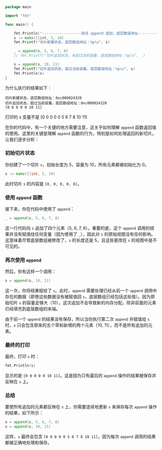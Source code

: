 ```go
package main

import "fmt"

func main() {

	fmt.Println("------------------测试 append 追加，底层数组地址-------------------")
	s := make([]int, 5, 10)
	fmt.Printf("切片新建状态，底层数组地址：%p\n", s)

	_ = append(s, 5, 6, 7, 8)
	// fmt.Printf("切片追加状态，未超过当前容量，底层数组地址：%p\n", _)

	s = append(s, 10, 11)
	fmt.Printf("切片追加状态，超过当前容量，底层数组地址：%p\n", s)
	fmt.Println(s)
}
```

为什么执行的结果如下：

```shell
切片新建状态，底层数组地址：0xc000024320
切片追加状态，超过当前容量，底层数组地址：0xc000024320
[0 0 0 0 0 10 11]
```

打印的 s 变量不是 [0 0 0 0 0 5 6 7 8 10 11]

在你的代码中，有一个关键的地方需要注意，这关乎如何理解 `append` 函数返回值的使用。这里的关键是理解 `append` 函数的行为，特别是如何处理返回的新切片。让我们逐步分析：

### 初始切片状态

你创建了一个切片 `s`，初始长度为 5，容量为 10，所有元素都被初始化为 0。

```go
s := make([]int, 5, 10)
```

此时切片 `s` 的内容是 `[0, 0, 0, 0, 0]`。

### 使用 `append` 函数

接下来，你在代码中使用了 `append`：

```go
_ = append(s, 5, 6, 7, 8)
```

这一行代码向 `s` 追加了四个元素（5, 6, 7, 8）。重要的是，这个 `append` 调用的结果并没有赋值给任何变量（因为使用了 `_`），因此对 `s` 的原始视图没有任何影响。这意味着尽管底层数组被修改了，`s` 的长度还是 5，且这些更改在 `s` 的视图中是不可见的。

### 再次使用 `append`

然后，你有这样一个调用：

```go
s = append(s, 10, 11)
```

这一次，你将结果赋给了 `s`。此时，`append` 需要处理已经从前一个 `append` 调用中存在的数据（即使这些数据没有被赋值回 `s`，底层数组已经包括这些值）。因为原始切片 `s` 的容量足够大（10），这次追加不会导致新的内存分配，除非前面的元素已经填充到底层数组的末端。

由于前一个 `append` 的结果没有保存，所以当你执行第二次 `append` 并赋值给 `s` 时，`s` 只会包含原来的五个零和新增的两个元素（10, 11），而不是所有追加的元素。

### 最终的打印

最终，打印 `s` 时：

```go
fmt.Println(s)
```

显示的是 `[0 0 0 0 0 10 11]`。这是因为只有最后的 `append` 操作的结果被保存并反映在 `s` 上。

### 总结

要使所有追加的元素都反映在 `s` 上，你需要连续地更新 `s` 来保存每次 `append` 操作的结果，如下所示：

```go
s = append(s, 5, 6, 7, 8)
s = append(s, 10, 11)
```

这样，`s` 最终会包含 `[0 0 0 0 0 5 6 7 8 10 11]`，因为每次 `append` 调用的结果都被正确地处理和保存。
